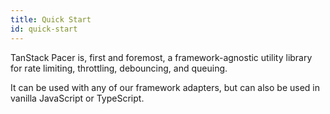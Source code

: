 ```yaml
---
title: Quick Start
id: quick-start
---
```


TanStack Pacer is, first and foremost, a framework-agnostic utility library for rate limiting, throttling, debouncing, and queuing.

It can be used with any of our framework adapters, but can also be used in vanilla JavaScript or TypeScript.